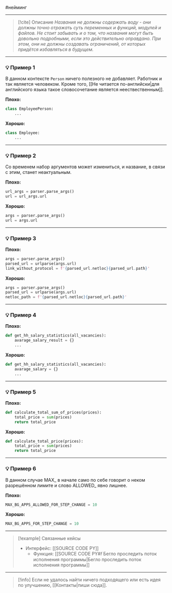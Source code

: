 #нейминг 
***

> [!cite] Описание
>_Названия не должны содержать воду - они должны точно отражать суть переменных и функций, модулей и файлов. Не стоит забывать и о том, что названия могут быть довольно подробными, если это действительно оправдано. При этом, они не должны создавать ограничений, от которых придётся избавляться в будущем._

***
### 💡 Пример 1
В данном контексте `Person` ничего полезного не добавляет. Работник и так является человеком. Кроме того, [[Не читается по-английски|для английского языка такое словосочетание является неествественным]].

**Плохо:**
```python
class EmployeePerson:
	...
```

**Хорошо:**
```python
class Employee:
	...
```

***
### 💡 Пример 2
Со временем набор аргументов может измениться, и название, в связи с этим, станет неактуальным.

**Плохо:**
```python
url_args = parser.parse_args()
url = url_args.url
```

**Хорошо:**
```python
args = parser.parse_args()
url = args.url
```

***
### 💡 Пример 3


**Плохо:**
```python
args = parser.parse_args()
parsed_url = urlparse(args.url)
link_without_protocol = f'{parsed_url.netloc}{parsed_url.path}'
```

**Хорошо:**
```python
args = parser.parse_args()
parsed_url = urlparse(args.url)
netloc_path = f'{parsed_url.netloc}{parsed_url.path}'
```

***
### 💡 Пример 4


**Плохо:**
```python
def get_hh_salary_statistics(all_vacancies):
	avarage_salary_result = {}
	...
```

**Хорошо:**
```python
def get_hh_salary_statistics(all_vacancies):
	avarage_salary = {}
	...
```

***
### 💡 Пример 5


**Плохо:**
```python
def calculate_total_sum_of_prices(prices):
	total_price = sum(prices)
	return total_price
```

**Хорошо:**
```python
def calculate_total_price(prices):
	total_price = sum(prices)
	return total_price
```

***
### 💡 Пример 6
В данном случае MAX_ в начале само по себе говорит о неком разрешённом лимите и слово ALLOWED_ явно лишнее.

**Плохо:**
```python
MAX_BG_APPS_ALLOWED_FOR_STEP_CHANGE = 10
```

**Хорошо:**
```python
MAX_BG_APPS_FOR_STEP_CHANGE = 10
```

***

> [!example] Связанные кейсы
>- Интерфейс: [[SOURCE CODE PY]]
>	- Функция: [[SOURCE CODE PY#𝑓 Бегло проследить поток исполнения программы|Бегло проследить поток исполнения программы]]

***

> [!info]
> Если не удалось найти ничего подходящего или есть идея по улучшению, [[Контакты|пиши сюда]].
